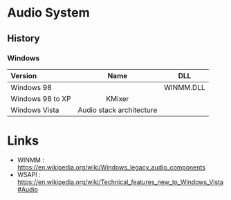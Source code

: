 # Audio System

## History

### Windows
|Version|Name|DLL|
|:-|:-:|:-:|
|Windows 98 | | WINMM.DLL |
|Windows 98 to XP| KMixer | |
|Windows Vista | Audio stack architecture ||




# Links
- WINMM : https://en.wikipedia.org/wiki/Windows_legacy_audio_components
- WSAPI : https://en.wikipedia.org/wiki/Technical_features_new_to_Windows_Vista#Audio